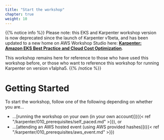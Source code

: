 ```yaml
---
title: "Start the workshop"
chapter: true
weight: 10
---
```


{{% notice info %}}
Please note: this EKS and Karpenter workshop version is now deprecated since the launch of Karpenter v1beta, and has been updated to a new home on AWS Workshop Studio here: **[Karpenter: Amazon EKS Best Practice and Cloud Cost Optimization](https://catalog.us-east-1.prod.workshops.aws/workshops/f6b4587e-b8a5-4a43-be87-26bd85a70aba)**.

This workshop remains here for reference to those who have used this workshop before, or those who want to reference this workshop for running Karpenter on version v1alpha5.
{{% /notice %}}

# Getting Started
To start the workshop, follow one of the following depending on whether you are...

* ...[running the workshop on your own (in your own account)]({{< ref "/karpenter/010_prerequisites/self_paced.md" >}}), or
* ...[attending an AWS hosted event (using AWS provided hashes)]({{< ref "/karpenter/010_prerequisites/aws_event.md" >}})
